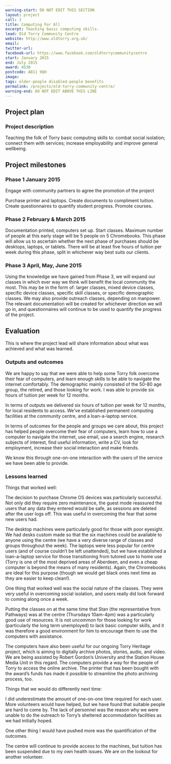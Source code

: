 ```yaml
---
warning-start: DO NOT EDIT THIS SECTION
layout: project
call: 1
title: Computing For All
excerpt: Teaching basic computing skills.
lead: Old Torry Community Centre
website: http://www.oldtorry.org.uk/
email: 
twitter-url: 
facebook-url: https://www.facebook.com/oldtorrycommunitycentre
start: January 2015
end: July 2015
award: 4530
postcode: AB11 9QH
image:
tags: older-people disabled-people benefits 
permalink: /projects/old-torry-community-centre/
warning-end: DO NOT EDIT ABOVE THIS LINE
---
```


## Project plan

### Project description

Teaching the folk of Torry basic computing skills to: combat social isolation; connect them with services; increase
employability and improve general wellbeing.


## Project milestones

### Phase 1 January 2015

Engage with community partners to agree the promotion of the project

Purchase printer and laptops. Create documents to compliment tuition. Create questionnaires to quantify student progress. Promote courses.

### Phase 2 February & March 2015

Documentation printed, computers set up. Start classes. Maximum number of people at this early stage will be 5 people on 5 Chromebooks. This phase will allow us to ascertain whether the next phase of purchases should be desktops, laptops, or tablets. There will be at least five hours of tuition per week during this phase, split in whichever way best suits our clients.

### Phase 3 April, May, June 2015

Using the knowledge we have gained from Phase 3, we will expand our classes in which ever way we think will benefit the local community the most. This may be in the form of: larger classes, mixed device classes, specific device classes, specific skill classes, or specific demographic classes. We may also provide outreach classes, depending on manpower. The relevant documentation will be created for whichever direction we will go in, and questionnaires will continue to be used to quantify the progress of the project.

## Evaluation

This is where the project lead will share information about what was achieved and what was learned.

### Outputs and outcomes

We are happy to say that we were able to help some Torry folk overcome their fear of computers, and learn enough skills to be able to navigate the internet comfortably. The demographic mainly consisted of the 50-80 age group, the retired, and those looking for work. I was able to provide six hours of tuition per week for 12 months.

In terms of outputs we delivered six hours of tuition per week for 12 months, for local residents to access. We’ve established permanent computing facilities at the community centre, and a loan-a-laptop service.

In terms of outcomes for the people and groups we care about, this project has helped people overcome their fear of computers, learn how to use a computer to navigate the internet, use email, use a search engine, research subjects of interest, find useful information, write a CV, look for employment, increase their social interaction and make friends.

We know this through one-on-one interaction with the users of the service we have been able to provide.

### Lessons learned

Things that worked well:

The decision to purchase Chrome OS devices was particularly successful. Not only did they require zero maintenance, the guest mode reassured the users that any data they entered would be safe, as sessions are deleted after the user logs off. This was useful in overcoming the fear that some new users had.

The desktop machines were particularly good for those with poor eyesight. We had desks custom made so that the six machines could be available to anyone using the centre (we have a very diverse range of classes and groups throughout the week). The laptops were less popular for centre users (and of course couldn’t be left unattended), but we have established a loan-a-laptop service for those transitioning from tutored use to home use (Torry is one of the most deprived areas of Aberdeen, and even a cheap computer is beyond the means of many residents). Again, the Chromebooks are ideal for this purpose (though we would get black ones next time as they are easier to keep clean!). 

One thing that worked well was the social nature of the classes. They were very useful in overcoming social isolation, and users really did look forward to coming along once a week.

Putting the classes on at the same time that Stan (the representative from Pathways) was at the centre (Thursdays 10am-4pm) was a particularly good use of resources. It is not uncommon for those looking for work (particularly the long term unemployed) to lack basic computer skills, and it was therefore a good environment for him to encourage them to use the computers with assistance. 

The computers have also been useful for our ongoing Torry Heritage project, which is aiming to digitally archive photos, stories, audio, and video. We are being assisted by Robert Gordon’s University and the Station House Media Unit in this regard. The computers provide a way for the people of Torry to access the online archive. The printer that has been bought with the award’s funds has made it possible to streamline the photo archiving process, too.

Things that we would do differently next time:

I did underestimate the amount of one-on-one time required for each user. More volunteers would have helped, but we have found that suitable people are hard to come by. The lack of personnel was the reason why we were unable to do the outreach to Torry’s sheltered accommodation facilities as we had initially hoped.

One other thing I would have pushed more was the quantification of the outcomes. 

The centre will continue to provide access to the machines, but tuition has been suspended due to my own health issues. We are on the lookout for another volunteer.

